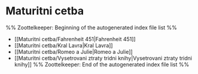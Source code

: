 # Maturitni cetba
%% Zoottelkeeper: Beginning of the autogenerated index file list  %%
-  [[Maturitni cetba/Fahrenheit 451|Fahrenheit 451]]
-  [[Maturitni cetba/Kral Lavra|Kral Lavra]]
-  [[Maturitni cetba/Romeo a Julie|Romeo a Julie]]
-  [[Maturitni cetba/Vysetrovani ztraty tridni knihy|Vysetrovani ztraty tridni knihy]]
%% Zoottelkeeper: End of the autogenerated index file list  %%
